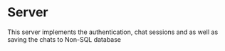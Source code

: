 
# Server

This server implements the authentication, chat sessions and as well as saving the chats to Non-SQL database

